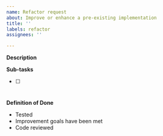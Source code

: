 ```yaml
---
name: Refactor request
about: Improve or enhance a pre-existing implementation
title: ''
labels: refactor
assignees: ''

---
```


**Description**

**Sub-tasks**
- [ ] #

**Definition of Done**
* Tested
* Improvement goals have been met
* Code reviewed
